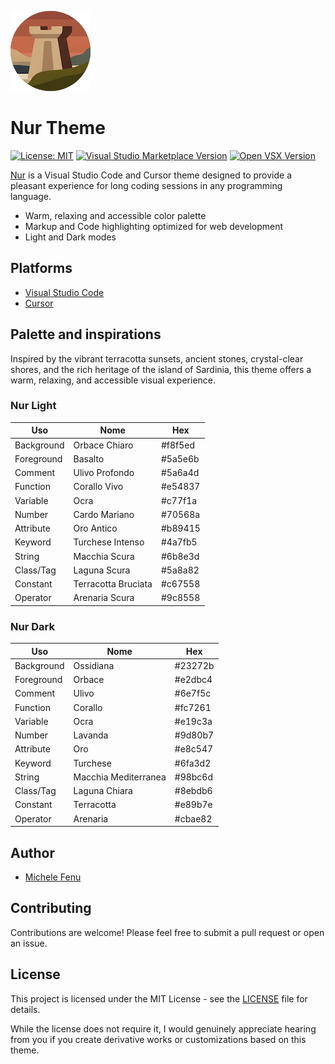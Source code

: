 ![](./assets/images/icon.png)

# Nur Theme

[![License: MIT](https://img.shields.io/badge/License-MIT-blue.svg)](https://opensource.org/licenses/MIT) [![Visual Studio Marketplace Version](https://img.shields.io/visual-studio-marketplace/v/michelefenu.nur-theme-vscode?label=VS%20Marketplace)](https://marketplace.visualstudio.com/items?itemName=michelefenu.nur-theme-vscode) [![Open VSX Version](https://img.shields.io/open-vsx/v/michelefenu/nur-theme-open-vsx?label=Open%20VSX)](https://open-vsx.org/extension/michelefenu/nur-theme-open-vsx)

[Nur](https://nur.fenu.dev) is a Visual Studio Code and Cursor theme designed to provide a pleasant experience for long coding sessions in any programming language.

- Warm, relaxing and accessible color palette
- Markup and Code highlighting optimized for web development
- Light and Dark modes

## Platforms

- [Visual Studio Code](https://marketplace.visualstudio.com/items?itemName=michelefenu.nur-theme-vscode)
- [Cursor](https://marketplace.cursor.com/items?itemName=michelefenu.nur-theme)


## Palette and inspirations

Inspired by the vibrant terracotta sunsets, ancient stones, crystal-clear shores, and the rich heritage of the island of Sardinia, this theme offers a warm, relaxing, and accessible visual experience.

### Nur Light

| Uso        | Nome                   | Hex       |
|------------|------------------------|-----------|
| Background | Orbace Chiaro          | #f8f5ed |
| Foreground | Basalto                | #5a5e6b |
| Comment    | Ulivo Profondo         | #5a6a4d |
| Function   | Corallo Vivo           | #e54837 |
| Variable   | Ocra                   | #c77f1a |
| Number     | Cardo Mariano          | #70568a |
| Attribute  | Oro Antico             | #b89415 |
| Keyword    | Turchese Intenso       | #4a7fb5 |
| String     | Macchia Scura          | #6b8e3d |
| Class/Tag  | Laguna Scura           | #5a8a82 |
| Constant   | Terracotta Bruciata    | #c67558 |
| Operator   | Arenaria Scura         | #9c8558 |

### Nur Dark

| Uso        | Nome                 | Hex     |
|------------|----------------------|---------|
| Background | Ossidiana             | #23272b |
| Foreground | Orbace               | #e2dbc4 |
| Comment    | Ulivo                | #6e7f5c |
| Function   | Corallo              | #fc7261 |
| Variable   | Ocra                 | #e19c3a |
| Number     | Lavanda              | #9d80b7 |
| Attribute  | Oro                  | #e8c547 |
| Keyword    | Turchese             | #6fa3d2 |
| String     | Macchia Mediterranea | #98bc6d |
| Class/Tag  | Laguna Chiara        | #8ebdb6 |
| Constant   | Terracotta           | #e89b7e |
| Operator   | Arenaria             | #cbae82 |

## Author

- [Michele Fenu](https://fenu.dev)

## Contributing

Contributions are welcome! Please feel free to submit a pull request or open an issue.

## License

This project is licensed under the MIT License - see the [LICENSE](LICENSE) file for details.

While the license does not require it, I would genuinely appreciate hearing from you if you create derivative works or customizations based on this theme.
